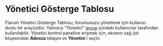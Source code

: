 # Yönetici Gösterge Tablosu

Flarum Yönetici Gösterge Tablosu, forumunuzu yönetmek için kullanıcı dostu bir arayüzdür.
Yalnızca "Yönetici" [group](permissions.md) içindeki kullanıcılar tarafından kullanılabilir.
Yönetici kontrol paneline erişmek için, ekranın sağ üst köşesindeki **Adınıza** tıklayın ve **Yönetim**'i seçin.